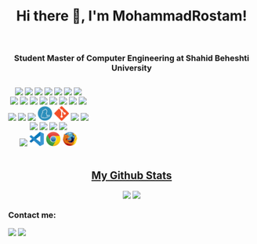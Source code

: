 <!--
**MohammadRostami71/MohammadRostami71** is a ✨ _special_ ✨ repository because its `README.md` (this file) appears on your GitHub profile.

Here are some ideas to get you started:

- 🔭 I’m currently working on ...
- 🌱 I’m currently learning ...
- 👯 I’m looking to collaborate on ...
- 🤔 I’m looking for help with ...
- 💬 Ask me about ...
- 📫 How to reach me: ...
- 😄 Pronouns: ...
- ⚡ Fun fact: ...
-->

<h1 align="center">Hi there 👋, I'm MohammadRostam!</h1>
<p align="center">
<br>
</p>
<h3 align="center">Student Master of Computer Engineering at Shahid Beheshti University</h3>
<p style="display: inline-block;" align="center">
<img width="30px" src="https://cdn.jsdelivr.net/gh/devicons/devicon/icons/html5/html5-original.svg" /> 
<img width="30px" src="https://cdn.jsdelivr.net/gh/devicons/devicon/icons/css3/css3-plain.svg" /> 
<img width="30px" src="https://cdn.jsdelivr.net/gh/devicons/devicon/icons/tailwindcss/tailwindcss-plain.svg" />
<img width="30px" src="https://cdn.jsdelivr.net/gh/devicons/devicon/icons/bootstrap/bootstrap-original.svg" />
<img width="30px" src="https://cdn.jsdelivr.net/gh/devicons/devicon/icons/materialui/materialui-original.svg" />
<img width="30px" src="https://cdn.jsdelivr.net/gh/devicons/devicon/icons/vuetify/vuetify-original.svg" />
<img width="30px" src="https://cdn.jsdelivr.net/gh/devicons/devicon/icons/sass/sass-original.svg" /> 
<br/>
<img width="30px" src="https://cdn.jsdelivr.net/gh/devicons/devicon/icons/typescript/typescript-original.svg" />
<img width="30px" src="https://cdn.jsdelivr.net/gh/devicons/devicon/icons/javascript/javascript-original.svg" />
<img width="30px" src="https://cdn.jsdelivr.net/gh/devicons/devicon/icons/react/react-original.svg" />
<img width="30px" src="https://cdn.jsdelivr.net/gh/devicons/devicon/icons/nextjs/nextjs-original.svg" />
<img width="30px" src="https://cdn.jsdelivr.net/gh/devicons/devicon/icons/vuejs/vuejs-original.svg" />
<img width="30px" src="https://cdn.jsdelivr.net/gh/devicons/devicon/icons/nuxtjs/nuxtjs-original.svg" />
<img width="30px" src="https://cdn.jsdelivr.net/gh/devicons/devicon/icons/redux/redux-original.svg" />
<img width="30px" src="https://cdn.jsdelivr.net/gh/devicons/devicon/icons/jest/jest-plain.svg" />
<br/>
<img width="30px" src="https://cdn.jsdelivr.net/gh/devicons/devicon/icons/babel/babel-original.svg" />
<img width="30px" src="https://cdn.jsdelivr.net/gh/devicons/devicon/icons/webpack/webpack-original.svg" />
<img width="30px" src="https://cdn.jsdelivr.net/gh/devicons/devicon/icons/npm/npm-original-wordmark.svg" />
<img width="30px" src="https://github.com/devicons/devicon/blob/v2.15.1/icons/yarn/yarn-original.svg" />
<img width="30px" src="https://github.com/devicons/devicon/blob/v2.15.1/icons/git/git-original.svg" />
<img width="30px" src="https://cdn.jsdelivr.net/gh/devicons/devicon/icons/gitlab/gitlab-original.svg" />
<img width="30px" src="https://cdn.jsdelivr.net/gh/devicons/devicon/icons/github/github-original.svg" />

<br/>

<img width="30px" src="https://cdn.jsdelivr.net/gh/devicons/devicon/icons/python/python-plain.svg" />
<img width="30px" src="https://cdn.jsdelivr.net/gh/devicons/devicon/icons/linux/linux-original.svg" />
<img width="30px" src="https://cdn.jsdelivr.net/gh/devicons/devicon/icons/ubuntu/ubuntu-plain-wordmark.svg" />
<img width="30px" src="https://cdn.jsdelivr.net/gh/devicons/devicon/icons/windows8/windows8-original.svg" />
<br/>
<img width="30px" src="https://cdn.jsdelivr.net/gh/devicons/devicon/icons/jetbrains/jetbrains-plain.svg" />
<img width="30px" src="https://github.com/devicons/devicon/blob/v2.15.1/icons/vscode/vscode-original.svg" />
<img width="30px" src="https://github.com/devicons/devicon/blob/v2.15.1/icons/chrome/chrome-original.svg" />
<img width="30px" src="https://github.com/devicons/devicon/blob/v2.15.1/icons/firefox/firefox-original.svg" />


<h2 align="center"><u>My Github Stats</u></h2>
<p align="center">
<img align="center" src="https://github-readme-stats.vercel.app/api/top-langs/?username=MohammadRostami71&layout=compact&bg_color=0,73FA79,73FDFF,7A81FF&theme=graywhite&langs_count=10&exclude_repo=kasweb">
<img align="center" src="https://github-readme-stats.vercel.app/api?username=MohammadRostami71&count_private=true&show_icons=trueline_height=21&bg_color=0,EC6C6C,FFD479,FFFC79,73FA79&theme=graywhite">		
</p>

### Contact me:
<a href="https://github.com/MohammadRostami71" target="_blank"><img src="https://img.shields.io/badge/Github-Mohammad Rostami-green?style=for-the-badge&logo=github"></a>
<a href="mailto:mohammad.rostami13@gmail.com" target="_blank"><img src="https://img.shields.io/badge/Email-mohammad.rostami13@gmail@gmail.com-teal?style=for-the-badge&logo=gmail"></a>

</p>
